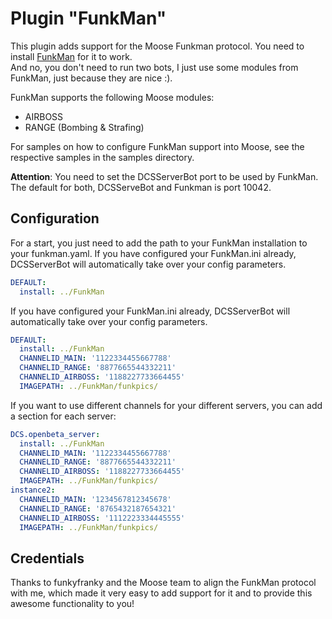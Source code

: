 # Plugin "FunkMan"
This plugin adds support for the Moose Funkman protocol. You need to install 
[FunkMan](https://github.com/funkyfranky/FunkMan) for it to work.<br/>
And no, you don't need to run two bots, I just use some modules from FunkMan, just because they are nice :).

FunkMan supports the following Moose modules:
* AIRBOSS
* RANGE (Bombing & Strafing)

For samples on how to configure FunkMan support into Moose, see the respective samples in the samples directory.</br>

**Attention**: You need to set the DCSServerBot port to be used by FunkMan. The default for both, 
DCSServeBot and Funkman is port 10042. 

## Configuration
For a start, you just need to add the path to your FunkMan installation to your funkman.yaml. If you have configured 
your FunkMan.ini already, DCSServerBot will automatically take over your config parameters.

```yaml
DEFAULT:
  install: ../FunkMan
```
If you have configured your FunkMan.ini already, DCSServerBot will automatically take over your config parameters.        

```yaml
DEFAULT:
  install: ../FunkMan
  CHANNELID_MAIN: '1122334455667788'
  CHANNELID_RANGE: '8877665544332211'
  CHANNELID_AIRBOSS: '1188227733664455'
  IMAGEPATH: ../FunkMan/funkpics/
```
If you want to use different channels for your different servers, you can add a section for each server:

```yaml
DCS.openbeta_server:
  install: ../FunkMan
  CHANNELID_MAIN: '1122334455667788'
  CHANNELID_RANGE: '8877665544332211'
  CHANNELID_AIRBOSS: '1188227733664455'
  IMAGEPATH: ../FunkMan/funkpics/
instance2:
  CHANNELID_MAIN: '1234567812345678'
  CHANNELID_RANGE: '8765432187654321'
  CHANNELID_AIRBOSS: '1112223334445555'
  IMAGEPATH: ../FunkMan/funkpics/
```

## Credentials
Thanks to funkyfranky and the Moose team to align the FunkMan protocol with me, which made it very easy
to add support for it and to provide this awesome functionality to you!
